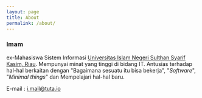 ```yaml
---
layout: page
title: About
permalink: /about/
---
```

### Imam

ex-Mahasiswa Sistem Informasi [Universitas Islam Negeri Sulthan Syarif Kasim, Riau](). Mempunyai minat yang tinggi di bidang IT. Antusias terhadap hal-hal berkaitan dengan "Bagaimana sesuatu itu bisa bekerja", "*Software*", "*Minimal things*" dan Mempelajari hal-hal baru.

E-mail		: [i.mail@tuta.io](mailto:i.mail@tuta.io)
